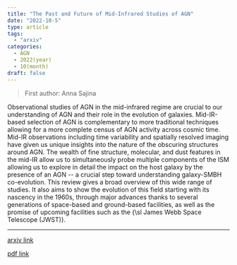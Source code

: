 ```yaml
---
title: "The Past and Future of Mid-Infrared Studies of AGN"
date: "2022-10-5"
type: article
tags:
  - "arxiv"
categories:
  - AGN
  - 2022(year)
  - 10(month)
draft: false
---
```

> First author: Anna Sajina

 Observational studies of AGN in the mid-infrared regime are crucial to our
understanding of AGN and their role in the evolution of galaxies. Mid-IR-based
selection of AGN is complementary to more traditional techniques allowing for a
more complete census of AGN activity across cosmic time. Mid-IR observations
including time variability and spatially resolved imaging have given us unique
insights into the nature of the obscuring structures around AGN. The wealth of
fine structure, molecular, and dust features in the mid-IR allow us to
simultaneously probe multiple components of the ISM allowing us to explore in
detail the impact on the host galaxy by the presence of an AGN -- a crucial
step toward understanding galaxy-SMBH co-evolution. This review gives a broad
overview of this wide range of studies. It also aims to show the evolution of
this field starting with its nascency in the 1960s, through major advances
thanks to several generations of space-based and ground-based facilities, as
well as the promise of upcoming facilities such as the {\sl James Webb Space
Telescope (JWST)}.

---
[arxiv link](http://arxiv.org/abs/2210.02307v1)

[pdf link](http://arxiv.org/pdf/2210.02307v1)